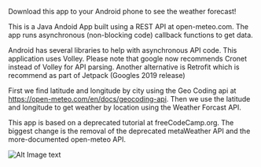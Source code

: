 Download this app to your Android phone to see the weather forecast!

This is a Java Andoid App built using a REST API at open-meteo.com.
The app runs asynchronous (non-blocking code) callback functions to get data.

Android has several libraries to help with asynchronous API code.
This application uses Volley.
Please note that google now recommends Cronet instead of Volley for API parsing.
Another alternative is Retrofit which is recommend as part of Jetpack (Googles 2019 release)

First we find latitude and longitude by city using the Geo Coding api at https://open-meteo.com/en/docs/geocoding-api.
Then we use the latitude and longitude to get weather by location using the Weather Forcast API.

This app is based on a deprecated tutorial at freeCodeCamp.org.
The biggest change is the removal of the deprecated metaWeather API and the more-documented open-meteo API.

![Alt Image text](https://github.com/RamonJustisOrtega/AndroidWeatherApp/blob/main/AndroidWeatherApp.jpg)
